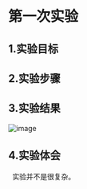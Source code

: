 # 第一次实验

## 1.实验目标

## 2.实验步骤

## 3.实验结果

![image](https://github.com/lazytea/android-labs-2018/blob/master/soft1614080902311/test1.PNG)

## 4.实验体会
  
实验并不是很复杂。
